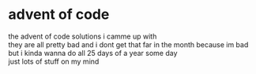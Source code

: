 # advent of code  
the advent of code solutions i camme up with  
they are all pretty bad and i dont get that far in the month because im bad  
but i kinda wanna do all 25 days of a year some day  
just lots of stuff on my mind  
